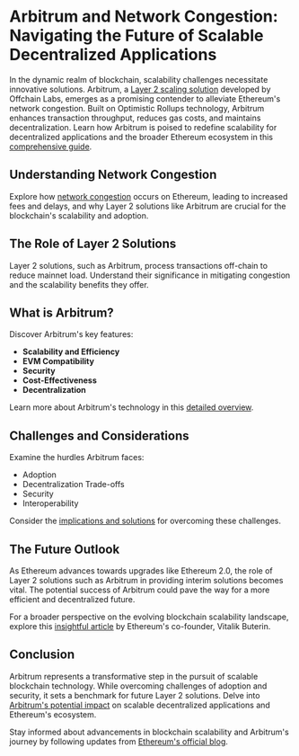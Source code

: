 # Arbitrum and Network Congestion: Navigating the Future of Scalable Decentralized Applications

In the dynamic realm of blockchain, scalability challenges necessitate innovative solutions. Arbitrum, a [Layer 2 scaling solution](https://offchainlabs.com/) developed by Offchain Labs, emerges as a promising contender to alleviate Ethereum's network congestion. Built on Optimistic Rollups technology, Arbitrum enhances transaction throughput, reduces gas costs, and maintains decentralization. Learn how Arbitrum is poised to redefine scalability for decentralized applications and the broader Ethereum ecosystem in this [comprehensive guide](https://ethereum.org/en/developers/docs/scaling/).

## Understanding Network Congestion

Explore how [network congestion](https://ethereum.org/en/glossary/#congestion) occurs on Ethereum, leading to increased fees and delays, and why Layer 2 solutions like Arbitrum are crucial for the blockchain's scalability and adoption. 

## The Role of Layer 2 Solutions

Layer 2 solutions, such as Arbitrum, process transactions off-chain to reduce mainnet load. Understand their significance in mitigating congestion and the scalability benefits they offer.

## What is Arbitrum?

Discover Arbitrum's key features:

- **Scalability and Efficiency**
- **EVM Compatibility**
- **Security**
- **Cost-Effectiveness**
- **Decentralization**

Learn more about Arbitrum's technology in this [detailed overview](https://developer.offchainlabs.com/docs/).

## Challenges and Considerations

Examine the hurdles Arbitrum faces:
- Adoption
- Decentralization Trade-offs
- Security
- Interoperability

Consider the [implications and solutions](https://blog.ethereum.org/2019/03/22/on-chain-scalability/) for overcoming these challenges.

## The Future Outlook

As Ethereum advances towards upgrades like Ethereum 2.0, the role of Layer 2 solutions such as Arbitrum in providing interim solutions becomes vital. The potential success of Arbitrum could pave the way for a more efficient and decentralized future. 

For a broader perspective on the evolving blockchain scalability landscape, explore this [insightful article](https://vitalik.ca/general/2021/04/07/sharding.html) by Ethereum's co-founder, Vitalik Buterin.

## Conclusion

Arbitrum represents a transformative step in the pursuit of scalable blockchain technology. While overcoming challenges of adoption and security, it sets a benchmark for future Layer 2 solutions. Delve into [Arbitrum's potential impact](https://offchainlabs.com/) on scalable decentralized applications and Ethereum's ecosystem.

Stay informed about advancements in blockchain scalability and Arbitrum's journey by following updates from [Ethereum's official blog](https://blog.ethereum.org/).